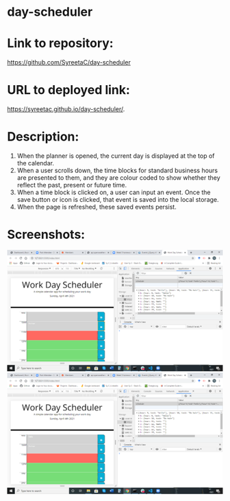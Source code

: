# day-scheduler

# Link to repository:

https://github.com/SyreetaC/day-scheduler

# URL to deployed link:

https://syreetac.github.io/day-scheduler/.

# Description:

1. When the planner is opened, the current day is displayed at the top of the calendar.
2. When a user scrolls down, the time blocks for standard business hours are presented to them, and they are colour coded to show whether they reflect the past, present or future time.
3. When a time block is clicked on, a user can input an event. Once the save button or icon is clicked, that event is saved into the local storage.
4. When the page is refreshed, these saved events persist.

# Screenshots:

![screenshot](<assets/screenshots/Screenshot%20(20).png>)
![screenshot](<assets/screenshots/Screenshot%20(21).png>)
